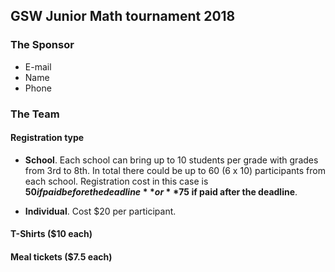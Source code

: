 ## GSW Junior Math tournament 2018 

### The Sponsor
* E-mail
* Name
* Phone

### The Team
#### Registration type
* **School**. Each school can bring up to 10 students per grade with grades from 3rd to 8th. In total there could be up to 60 (6 x 10) participants from each school. Registration cost in this case is **$50 if paid before the deadline** or **$75 if paid after the deadline**.

* **Individual**. Cost $20 per participant. 

#### T-Shirts ($10 each)
#### Meal tickets ($7.5 each)